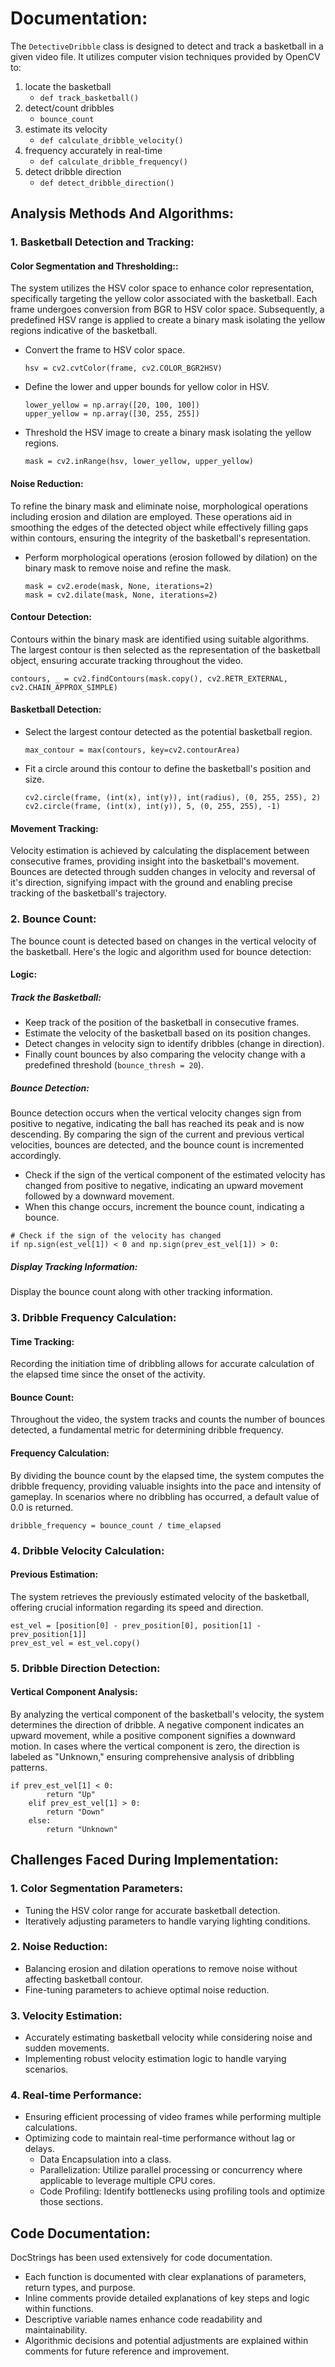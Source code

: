 # Documentation:

The `DetectiveDribble` class is designed to detect and track a basketball in a given video file. It utilizes computer vision techniques provided by OpenCV to:
 1. locate the basketball
    - `def track_basketball()`
 2. detect/count dribbles
     - `bounce_count`
 3. estimate its velocity
     - `def calculate_dribble_velocity()`
 4. frequency accurately in real-time
     - `def calculate_dribble_frequency()`
 5. detect dribble direction
     - `def detect_dribble_direction()`

## Analysis Methods And Algorithms:

### 1. Basketball Detection and Tracking:

#### Color Segmentation and Thresholding::

The system utilizes the HSV color space to enhance color representation, specifically targeting the yellow color associated with the basketball. Each frame undergoes conversion from BGR to HSV color space. Subsequently, a predefined HSV range is applied to create a binary mask isolating the yellow regions indicative of the basketball.

- Convert the frame to HSV color space.
  ```
  hsv = cv2.cvtColor(frame, cv2.COLOR_BGR2HSV)
  ```
- Define the lower and upper bounds for yellow color in HSV.
  ```
  lower_yellow = np.array([20, 100, 100])
  upper_yellow = np.array([30, 255, 255])
  ```
- Threshold the HSV image to create a binary mask isolating the yellow regions.
  ```
  mask = cv2.inRange(hsv, lower_yellow, upper_yellow)
  ```

#### Noise Reduction:

To refine the binary mask and eliminate noise, morphological operations including erosion and dilation are employed. These operations aid in smoothing the edges of the detected object while effectively filling gaps within contours, ensuring the integrity of the basketball's representation.

- Perform morphological operations (erosion followed by dilation) on the binary mask to remove noise and refine the mask.
  ```
  mask = cv2.erode(mask, None, iterations=2)
  mask = cv2.dilate(mask, None, iterations=2)
  ```

#### Contour Detection:

Contours within the binary mask are identified using suitable algorithms. The largest contour is then selected as the representation of the basketball object, ensuring accurate tracking throughout the video.
```
contours, _ = cv2.findContours(mask.copy(), cv2.RETR_EXTERNAL, cv2.CHAIN_APPROX_SIMPLE)
```

#### Basketball Detection:

- Select the largest contour detected as the potential basketball region.
  ```
  max_contour = max(contours, key=cv2.contourArea)
  ```
- Fit a circle around this contour to define the basketball's position and size.
  ```
  cv2.circle(frame, (int(x), int(y)), int(radius), (0, 255, 255), 2)
  cv2.circle(frame, (int(x), int(y)), 5, (0, 255, 255), -1)
  ```

#### Movement Tracking:

Velocity estimation is achieved by calculating the displacement between consecutive frames, providing insight into the basketball's movement. Bounces are detected through sudden changes in velocity and reversal of it's direction, signifying impact with the ground and enabling precise tracking of the basketball's trajectory.

### 2. Bounce Count:

The bounce count is detected based on changes in the vertical velocity of the basketball. Here's the logic and algorithm used for bounce detection:

#### Logic:
##### Track the Basketball:

- Keep track of the position of the basketball in consecutive frames.
- Estimate the velocity of the basketball based on its position changes.
- Detect changes in velocity sign to identify dribbles (change in direction).
- Finally count bounces by also comparing the velocity change with a predefined threshold (`bounce_thresh = 20`).

##### Bounce Detection:

Bounce detection occurs when the vertical velocity changes sign from positive to negative, indicating the ball has reached its peak and is now descending.
By comparing the sign of the current and previous vertical velocities, bounces are detected, and the bounce count is incremented accordingly.

- Check if the sign of the vertical component of the estimated velocity has changed from positive to negative, indicating an upward movement followed by a downward movement.
- When this change occurs, increment the bounce count, indicating a bounce.

```
# Check if the sign of the velocity has changed
if np.sign(est_vel[1]) < 0 and np.sign(prev_est_vel[1]) > 0:
```  

##### Display Tracking Information:

Display the bounce count along with other tracking information.

### 3. Dribble Frequency Calculation:

#### Time Tracking:

Recording the initiation time of dribbling allows for accurate calculation of the elapsed time since the onset of the activity.

#### Bounce Count:

Throughout the video, the system tracks and counts the number of bounces detected, a fundamental metric for determining dribble frequency.

#### Frequency Calculation:

By dividing the bounce count by the elapsed time, the system computes the dribble frequency, providing valuable insights into the pace and intensity of gameplay. In scenarios where no dribbling has occurred, a default value of 0.0 is returned.

`dribble_frequency = bounce_count / time_elapsed` 

### 4. Dribble Velocity Calculation:

#### Previous Estimation:

The system retrieves the previously estimated velocity of the basketball, offering crucial information regarding its speed and direction.
```
est_vel = [position[0] - prev_position[0], position[1] - prev_position[1]]
prev_est_vel = est_vel.copy()
```

### 5. Dribble Direction Detection:

#### Vertical Component Analysis:

By analyzing the vertical component of the basketball's velocity, the system determines the direction of dribble. A negative component indicates an upward movement, while a positive component signifies a downward motion. In cases where the vertical component is zero, the direction is labeled as "Unknown," ensuring comprehensive analysis of dribbling patterns.

```
if prev_est_vel[1] < 0:
        return "Up"
    elif prev_est_vel[1] > 0:
        return "Down"
    else:
        return "Unknown"
```

## Challenges Faced During Implementation:

### 1. Color Segmentation Parameters:
- Tuning the HSV color range for accurate basketball detection.
- Iteratively adjusting parameters to handle varying lighting conditions.
  
### 2. Noise Reduction:
- Balancing erosion and dilation operations to remove noise without affecting basketball contour.
- Fine-tuning parameters to achieve optimal noise reduction.
  
### 3. Velocity Estimation:
- Accurately estimating basketball velocity while considering noise and sudden movements.
- Implementing robust velocity estimation logic to handle varying scenarios.
  
### 4. Real-time Performance:
- Ensuring efficient processing of video frames while performing multiple calculations.
- Optimizing code to maintain real-time performance without lag or delays.
  - Data Encapsulation into a class.
  - Parallelization: Utilize parallel processing or concurrency where applicable to leverage multiple CPU cores.
  - Code Profiling: Identify bottlenecks using profiling tools and optimize those sections.   

## Code Documentation:
DocStrings has been used extensively for code documentation.
- Each function is documented with clear explanations of parameters, return types, and purpose.
- Inline comments provide detailed explanations of key steps and logic within functions.
- Descriptive variable names enhance code readability and maintainability.
- Algorithmic decisions and potential adjustments are explained within comments for future reference and improvement.
